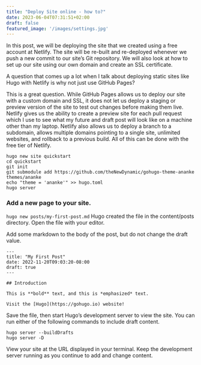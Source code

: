 ```yaml
---
title: "Deploy Site online - how to?"
date: 2023-06-04T07:31:51+02:00
draft: false
featured_image: '/images/settings.jpg'
---
```


In this post, we will be deploying the site that we created using a free account at Netlify. The site will be re-built and re-deployed whenever we push a new commit to our site’s Git repository. We will also look at how to set up our site using our own domain and create an SSL certificate.

A question that comes up a lot when I talk about deploying static sites like Hugo with Netlify is why not just use GitHub Pages?

This is a great question. While GitHub Pages allows us to deploy our site with a custom domain and SSL, it does not let us deploy a staging or preview version of the site to test out changes before making them live. Netlify gives us the ability to create a preview site for each pull request which I use to see what my future and draft post will look like on a machine other than my laptop. Netlify also allows us to deploy a branch to a subdomain, allows multiple domains pointing to a single site, unlimited websites, and rollback to a previous build. All of this can be done with the free tier of Netlify.

```
hugo new site quickstart
cd quickstart
git init
git submodule add https://github.com/theNewDynamic/gohugo-theme-ananke themes/ananke
echo "theme = 'ananke'" >> hugo.toml
hugo server
```

### Add a new page to your site.

`hugo new posts/my-first-post.md`
Hugo created the file in the content/posts directory. Open the file with your editor.

Add some markdown to the body of the post, but do not change the draft value.

```
---
title: "My First Post"
date: 2022-11-20T09:03:20-08:00
draft: true
---

## Introduction

This is **bold** text, and this is *emphasized* text.

Visit the [Hugo](https://gohugo.io) website!
```

Save the file, then start Hugo’s development server to view the site. You can run either of the following commands to include draft content.

```
hugo server --buildDrafts
hugo server -D
```

View your site at the URL displayed in your terminal. Keep the development server running as you continue to add and change content.


